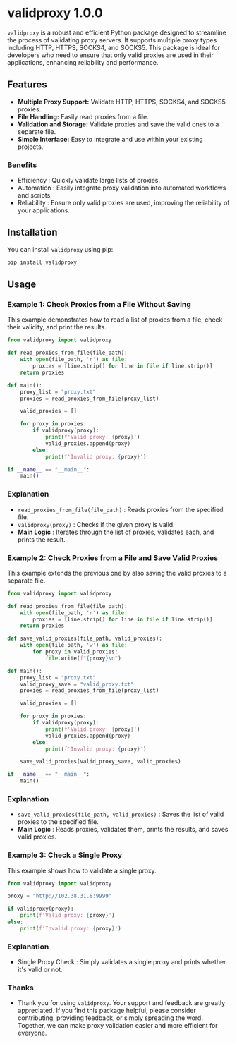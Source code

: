 # validproxy 1.0.0

`validproxy` is a robust and efficient Python package designed to streamline the process of validating proxy servers. It supports multiple proxy types including HTTP, HTTPS, SOCKS4, and SOCKS5. This package is ideal for developers who need to ensure that only valid proxies are used in their applications, enhancing reliability and performance.

## Features

- **Multiple Proxy Support:** Validate HTTP, HTTPS, SOCKS4, and SOCKS5 proxies.
- **File Handling:** Easily read proxies from a file.
- **Validation and Storage:** Validate proxies and save the valid ones to a separate file.
- **Simple Interface:** Easy to integrate and use within your existing projects.

### Benefits

- Efficiency : Quickly validate large lists of proxies.
- Automation : Easily integrate proxy validation into automated workflows and scripts.
- Reliability : Ensure only valid proxies are used, improving the reliability of your applications.

## Installation

You can install `validproxy` using pip:

```bash
pip install validproxy
```

## Usage

### Example 1: Check Proxies from a File Without Saving

This example demonstrates how to read a list of proxies from a file, check their validity, and print the results.

```python
from validproxy import validproxy

def read_proxies_from_file(file_path):
    with open(file_path, 'r') as file:
        proxies = [line.strip() for line in file if line.strip()]
    return proxies

def main():
    proxy_list = "proxy.txt"
    proxies = read_proxies_from_file(proxy_list)

    valid_proxies = []

    for proxy in proxies:
        if validproxy(proxy):
            print(f'Valid proxy: {proxy}')
            valid_proxies.append(proxy)
        else:
            print(f'Invalid proxy: {proxy}')

if __name__ == "__main__":
    main()
```

### Explanation
- `read_proxies_from_file(file_path)` : Reads proxies from the specified file.
- `validproxy(proxy)` : Checks if the given proxy is valid.
- **Main Logic** : Iterates through the list of proxies, validates each, and prints the result.

### Example 2: Check Proxies from a File and Save Valid Proxies
This example extends the previous one by also saving the valid proxies to a separate file.

```python
from validproxy import validproxy

def read_proxies_from_file(file_path):
    with open(file_path, 'r') as file:
        proxies = [line.strip() for line in file if line.strip()]
    return proxies

def save_valid_proxies(file_path, valid_proxies):
    with open(file_path, 'w') as file:
        for proxy in valid_proxies:
            file.write(f"{proxy}\n")

def main():
    proxy_list = "proxy.txt"
    valid_proxy_save = "valid_proxy.txt"
    proxies = read_proxies_from_file(proxy_list)

    valid_proxies = []

    for proxy in proxies:
        if validproxy(proxy):
            print(f'Valid proxy: {proxy}')
            valid_proxies.append(proxy)
        else:
            print(f'Invalid proxy: {proxy}')

    save_valid_proxies(valid_proxy_save, valid_proxies)

if __name__ == "__main__":
    main()
```
### Explanation
- `save_valid_proxies(file_path, valid_proxies)` : Saves the list of valid proxies to the specified file.
- **Main Logic** : Reads proxies, validates them, prints the results, and saves valid proxies.
  
### Example 3: Check a Single Proxy

This example shows how to validate a single proxy.

```python
from validproxy import validproxy

proxy = "http://102.38.31.8:9999"

if validproxy(proxy):
    print(f'Valid proxy: {proxy}')
else:
    print(f'Invalid proxy: {proxy}')
```
### Explanation

- Single Proxy Check : Simply validates a single proxy and prints whether it's valid or not.
  
### Thanks
- Thank you for using `validproxy`. Your support and feedback are greatly appreciated. If you find this package helpful, please consider contributing, providing feedback, or simply spreading the word. Together, we can make proxy validation easier and more efficient for everyone.

